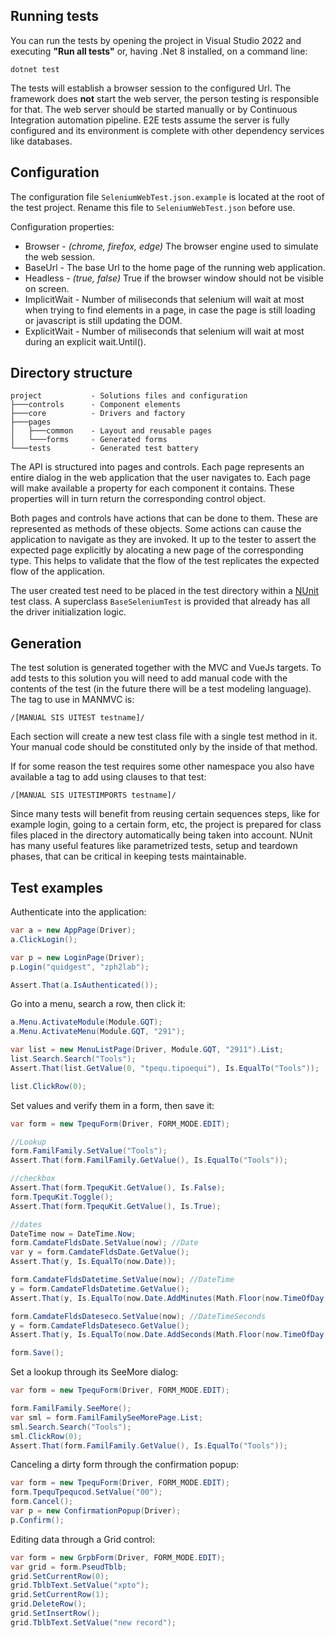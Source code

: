 ## Running tests

You can run the tests by opening the project in Visual Studio 2022 and executing __"Run all tests"__ or, having .Net 8 installed, on a command line:
```
dotnet test
```
The tests will establish a browser session to the configured Url. The framework does __not__ start the web server, the person testing is responsible for that. The web server should be started manually or by Continuous Integration automation pipeline. E2E tests assume the server is fully configured and its environment is complete with other dependency services like databases.

## Configuration

The configuration file `SeleniumWebTest.json.example` is located at the root of the test project. Rename this file to `SeleniumWebTest.json` before use.

Configuration properties:

* Browser - _(chrome, firefox, edge)_ The browser engine used to simulate the web session.
* BaseUrl - The base Url to the home page of the running web application.
* Headless - _(true, false)_ True if the browser window should not be visible on screen.
* ImplicitWait - Number of miliseconds that selenium will wait at most when trying to find elements in a page, in case the page is still loading or javascript is still updating the DOM.
* ExplicitWait - Number of miliseconds that selenium will wait at most during an explicit wait.Until().

## Directory structure
```
project           - Solutions files and configuration
├───controls      - Component elements
├───core          - Drivers and factory
├───pages
│   ├───common    - Layout and reusable pages
│   └───forms     - Generated forms
└───tests         - Generated test battery
```

The API is structured into pages and controls. Each page represents an entire dialog in the web application that the user navigates to. Each page will make available a property for each component it contains. These properties will in turn return the corresponding control object.

Both pages and controls have actions that can be done to them. These are represented as methods of these objects. Some actions can cause the application to navigate as they are invoked. It up to the tester to assert the expected page explicitly by alocating a new page of the corresponding type. This helps to validate that the flow of the test replicates the expected flow of the application.

The user created test need to be placed in the test directory within a [NUnit](https://nunit.org/) test class. A superclass `BaseSeleniumTest` is provided that already has all the driver initialization logic.

## Generation

The test solution is generated together with the MVC and VueJs targets. To add tests to this solution you will need to add manual code with the contents of the test (in the future there will be a test modeling language). The tag to use in MANMVC is:

```
/[MANUAL SIS UITEST testname]/
```

Each section will create a new test class file with a single test method in it. Your manual code should be constituted only by the inside of that method.

If for some reason the test requires some other namespace you also have available a tag to add using clauses to that test:

```
/[MANUAL SIS UITESTIMPORTS testname]/
```

Since many tests will benefit from reusing certain sequences steps, like for example login, going to a certain form, etc, the project is prepared for class files placed in the directory automatically being taken into account. NUnit has many useful features like parametrized tests, setup and teardown phases, that can be critical in keeping tests maintainable.

## Test examples

Authenticate into the application:

```csharp
var a = new AppPage(Driver);
a.ClickLogin();

var p = new LoginPage(Driver);
p.Login("quidgest", "zph2lab");

Assert.That(a.IsAuthenticated());
```

Go into a menu, search a row, then click it:

```csharp
a.Menu.ActivateModule(Module.GQT);
a.Menu.ActivateMenu(Module.GQT, "291");

var list = new MenuListPage(Driver, Module.GQT, "2911").List;
list.Search.Search("Tools");
Assert.That(list.GetValue(0, "tpequ.tipoequi"), Is.EqualTo("Tools"));

list.ClickRow(0);
```

Set values and verify them in a form, then save it:

```csharp
var form = new TpequForm(Driver, FORM_MODE.EDIT);

//Lookup
form.FamilFamily.SetValue("Tools");
Assert.That(form.FamilFamily.GetValue(), Is.EqualTo("Tools"));

//checkbox
Assert.That(form.TpequKit.GetValue(), Is.False);
form.TpequKit.Toggle();
Assert.That(form.TpequKit.GetValue(), Is.True);

//dates
DateTime now = DateTime.Now;
form.CamdateFldsDate.SetValue(now); //Date
var y = form.CamdateFldsDate.GetValue();
Assert.That(y, Is.EqualTo(now.Date));

form.CamdateFldsDatetime.SetValue(now); //DateTime
y = form.CamdateFldsDatetime.GetValue();
Assert.That(y, Is.EqualTo(now.Date.AddMinutes(Math.Floor(now.TimeOfDay.TotalMinutes))));

form.CamdateFldsDateseco.SetValue(now); //DateTimeSeconds
y = form.CamdateFldsDateseco.GetValue();
Assert.That(y, Is.EqualTo(now.Date.AddSeconds(Math.Floor(now.TimeOfDay.TotalSeconds))));

form.Save();
```

Set a lookup through its SeeMore dialog:

```csharp
var form = new TpequForm(Driver, FORM_MODE.EDIT);

form.FamilFamily.SeeMore();
var sml = form.FamilFamilySeeMorePage.List;
sml.Search.Search("Tools");
sml.ClickRow(0);
Assert.That(form.FamilFamily.GetValue(), Is.EqualTo("Tools"));
```

Canceling a dirty form through the confirmation popup:

```csharp
var form = new TpequForm(Driver, FORM_MODE.EDIT);
form.TpequTpequcod.SetValue("00");
form.Cancel();
var p = new ConfirmationPopup(Driver);
p.Confirm();
```

Editing data through a Grid control:

```csharp
var form = new GrpbForm(Driver, FORM_MODE.EDIT);
var grid = form.PseudTblb;
grid.SetCurrentRow(0);
grid.TblbText.SetValue("xpto");
grid.SetCurrentRow(1);
grid.DeleteRow();
grid.SetInsertRow();
grid.TblbText.SetValue("new record");
```